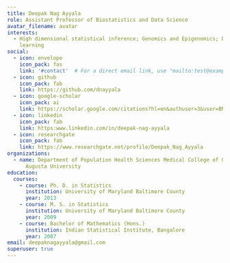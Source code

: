 ```yaml
---
title: Deepak Nag Ayyala
role: Assistant Professor of Biostatistics and Data Science
avatar_filename: avatar
interests:
  - High dimensional statistical inference; Genomics and Epigenomics; Deep
    learning
social:
  - icon: envelope
    icon_pack: fas
    link: '#contact'  # For a direct email link, use "mailto:test@example.org".
  - icon: github
    icon_pack: fab
    link: https://github.com/dnayyala
  - icon: google-scholar
    icon_pack: ai
    link: https://scholar.google.com/citations?hl=en&authuser=3&user=BNI9ZzcAAAAJ
  - icon: linkedin
    icon_pack: fab
    link: https:www.linkedin.com/in/deepak-nag-ayyala
  - icon: researchgate
    icon_pack: fab
    link: https://www.researchgate.net/profile/Deepak_Nag_Ayyala
organizations:
  - name: Department of Population Health Sciences Medical College of Georgia,
      Augusta University
education:
  courses:
    - course: Ph. D. in Statistics
      institution: University of Maryland Baltimore County
      year: 2013
    - course: M. S. in Statistics
      institution: University of Maryland Baltimore County
      year: 2009
    - course: Bachelor of Mathematics (Hons.)
      institution: Indian Statistical Institute, Bangalore
      year: 2007
email: deepaknagayyala@gmail.com
superuser: true
---
```

